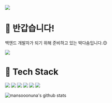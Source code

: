 <img src="https://capsule-render.vercel.app/api?type=soft&color=auto&height=150&section=header&text=🌼Hi!%20I'm%20DaSom!🌼&fontSize=70" />

# 👋 반갑습니다!
백엔드 개발자가 되기 위해 준비하고 있는 박다솜입니다.😊

<img src="https://user-images.githubusercontent.com/102853354/219945915-a8698be8-591f-46b9-8b44-1d595ed12f99.gif" />

# 🌱 Tech Stack
<img src="https://img.shields.io/badge/-java-red" /> <img src="https://img.shields.io/badge/-spring-green" /> <img src="https://img.shields.io/badge/-spring%20boot-yellowgreen" /> <img src="https://img.shields.io/badge/-mysql-blue" /> <img src="https://img.shields.io/badge/-maria__db-skyblue" /> <img src="https://img.shields.io/badge/-linux-gold" />


![mansooonuna's github stats](https://github-readme-stats.vercel.app/api?username=mansooonuna&show_icons=true)





<!--
**mansooonuna/mansooonuna** is a ✨ _special_ ✨ repository because its `README.md` (this file) appears on your GitHub profile.

Here are some ideas to get you started:

- 🔭 I’m currently working on ...
- 🌱 I’m currently learning ...
- 👯 I’m looking to collaborate on ...
- 🤔 I’m looking for help with ...
- 💬 Ask me about ...
- 📫 How to reach me: ...
- 😄 Pronouns: ...
- ⚡ Fun fact: ...
-->


